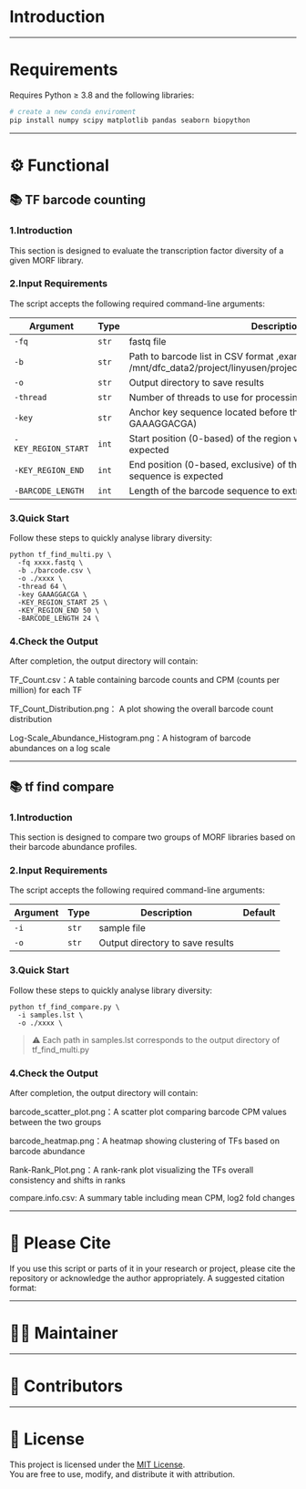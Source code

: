 # Introduction



---
# Requirements

Requires Python ≥ 3.8 and the following libraries:
```bash
# create a new conda enviroment
pip install numpy scipy matplotlib pandas seaborn biopython
```

---
# ⚙️ Functional

## 📚 TF barcode counting
### 1.Introduction
This section is designed to evaluate the transcription factor diversity of a given MORF library.

### 2.Input Requirements
The script accepts the following required command-line arguments:

| Argument            | Type     | Description                                                                                                  | Default    |
|---------------------|----------|--------------------------------------------------------------------------------------------------------------|------------|
| `-fq`               | `str`    | fastq file                                                                                                   |            |
| `-b`                | `str`    | Path to barcode list in CSV format ,example /mnt/dfc_data2/project/linyusen/project/81_MORF/data/barcode.csv | None       |
| `-o`                | `str`    | Output directory to save results                                                                             |            |
| `-thread`           | `str`    | Number of threads to use for processing                                                                      |            |
| `-key`              | `str`    | Anchor key sequence located before the barcode (e.g., GAAAGGACGA)                                            | GAAAGGACGA |
| `-KEY_REGION_START` | `int`    | Start position (0-based) of the region where the key sequence is expected                                    | 25         |
| `-KEY_REGION_END`   | `int`    | End position (0-based, exclusive) of the region where the key sequence is expected                           | 50         |
| `-BARCODE_LENGTH`   | `int`    | Length of the barcode sequence to extract following the key                                                  | 24         |

### 3.Quick Start
Follow these steps to quickly analyse library diversity:
```angular2html
python tf_find_multi.py \
  -fq xxxx.fastq \
  -b ./barcode.csv \
  -o ./xxxx \
  -thread 64 \
  -key GAAAGGACGA \
  -KEY_REGION_START 25 \
  -KEY_REGION_END 50 \
  -BARCODE_LENGTH 24 \
```
### 4.Check the Output
After completion, the output directory will contain:

TF_Count.csv：A table containing barcode counts and CPM (counts per million) for each TF

TF_Count_Distribution.png：	A plot showing the overall barcode count distribution

Log-Scale_Abundance_Histogram.png：A histogram of barcode abundances on a log scale

---


## 📚 tf find compare
### 1.Introduction
This section is designed to compare two groups of MORF libraries based on their barcode abundance profiles.

### 2.Input Requirements
The script accepts the following required command-line arguments:

| Argument            | Type     | Description                      | Default    |
|---------------------|----------|----------------------------------|------------|
| `-i`                | `str`    | sample file                      |            |
| `-o`                | `str`    | Output directory to save results |            |


### 3.Quick Start
Follow these steps to quickly analyse library diversity:
```angular2html
python tf_find_compare.py \
  -i samples.lst \
  -o ./xxxx \
```
> ⚠️ Each path in samples.lst corresponds to the output directory of tf_find_multi.py


### 4.Check the Output
After completion, the output directory will contain:

barcode_scatter_plot.png：A scatter plot comparing barcode CPM values between the two groups

barcode_heatmap.png：A heatmap showing clustering of TFs based on barcode abundance

Rank-Rank_Plot.png：A rank-rank plot visualizing the TFs overall consistency and shifts in ranks

compare.info.csv: A summary table including mean CPM, log2 fold changes

---

# 📝 Please Cite

If you use this script or parts of it in your research or project, please cite the repository or acknowledge the author appropriately. A suggested citation format:

---

# 👨‍💻 Maintainer


---

# 🤝 Contributors


---

# 📄 License

This project is licensed under the [MIT License](LICENSE.txt).  
You are free to use, modify, and distribute it with attribution.
